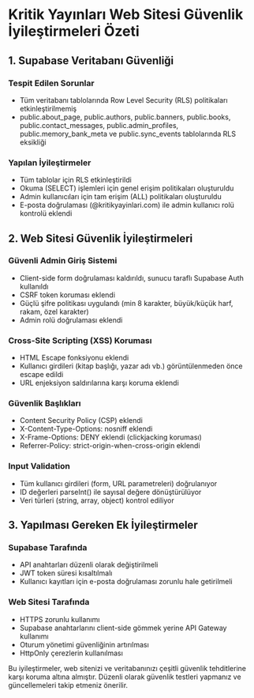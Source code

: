 # Kritik Yayınları Web Sitesi Güvenlik İyileştirmeleri Özeti

## 1. Supabase Veritabanı Güvenliği

### Tespit Edilen Sorunlar
- Tüm veritabanı tablolarında Row Level Security (RLS) politikaları etkinleştirilmemiş
- public.about_page, public.authors, public.banners, public.books, public.contact_messages, public.admin_profiles, public.memory_bank_meta ve public.sync_events tablolarında RLS eksikliği

### Yapılan İyileştirmeler
- Tüm tablolar için RLS etkinleştirildi
- Okuma (SELECT) işlemleri için genel erişim politikaları oluşturuldu
- Admin kullanıcıları için tam erişim (ALL) politikaları oluşturuldu
- E-posta doğrulaması (@kritikyayinlari.com) ile admin kullanıcı rolü kontrolü eklendi

## 2. Web Sitesi Güvenlik İyileştirmeleri

### Güvenli Admin Giriş Sistemi
- Client-side form doğrulaması kaldırıldı, sunucu taraflı Supabase Auth kullanıldı
- CSRF token koruması eklendi
- Güçlü şifre politikası uygulandı (min 8 karakter, büyük/küçük harf, rakam, özel karakter)
- Admin rolü doğrulaması eklendi

### Cross-Site Scripting (XSS) Koruması
- HTML Escape fonksiyonu eklendi
- Kullanıcı girdileri (kitap başlığı, yazar adı vb.) görüntülenmeden önce escape edildi
- URL enjeksiyon saldırılarına karşı koruma eklendi

### Güvenlik Başlıkları
- Content Security Policy (CSP) eklendi
- X-Content-Type-Options: nosniff eklendi
- X-Frame-Options: DENY eklendi (clickjacking koruması)
- Referrer-Policy: strict-origin-when-cross-origin eklendi

### Input Validation
- Tüm kullanıcı girdileri (form, URL parametreleri) doğrulanıyor
- ID değerleri parseInt() ile sayısal değere dönüştürülüyor
- Veri türleri (string, array, object) kontrol ediliyor

## 3. Yapılması Gereken Ek İyileştirmeler

### Supabase Tarafında
- API anahtarları düzenli olarak değiştirilmeli
- JWT token süresi kısaltılmalı
- Kullanıcı kayıtları için e-posta doğrulaması zorunlu hale getirilmeli

### Web Sitesi Tarafında
- HTTPS zorunlu kullanımı
- Supabase anahtarlarını client-side gömmek yerine API Gateway kullanımı
- Oturum yönetimi güvenliğinin artırılması
- HttpOnly çerezlerin kullanılması

Bu iyileştirmeler, web sitenizi ve veritabanınızı çeşitli güvenlik tehditlerine karşı koruma altına almıştır. Düzenli olarak güvenlik testleri yapmanız ve güncellemeleri takip etmeniz önerilir. 